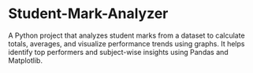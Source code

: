 # Student-Mark-Analyzer
A Python project that analyzes student marks from a dataset to calculate totals, averages, and visualize performance trends using graphs. It helps identify top performers and subject-wise insights using Pandas and Matplotlib.

